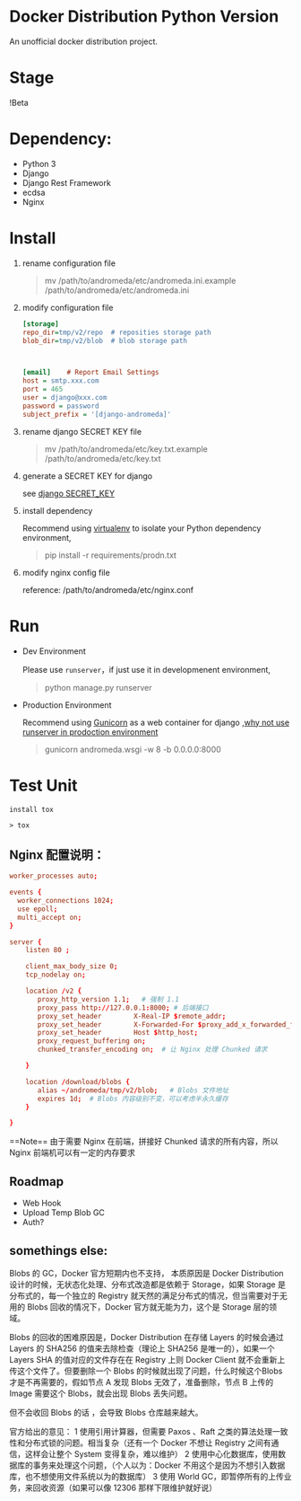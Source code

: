 
# Docker Distribution Python Version

An unofficial docker distribution project.

# Stage
!Beta

# Dependency:
* Python 3
* Django
* Django Rest Framework
* ecdsa
* Nginx


# Install

1. rename configuration file
 
	> mv /path/to/andromeda/etc/andromeda.ini.example  /path/to/andromeda/etc/andromeda.ini
 
 
2. modify configuration file

	```ini
	[storage]
	repo_dir=tmp/v2/repo  # reposities storage path
	blob_dir=tmp/v2/blob  # blob storage path
	
	
	
	[email]    # Report Email Settings
	host = smtp.xxx.com
	port = 465
	user = django@xxx.com
	password = password
	subject_prefix = '[django-andromeda]'
	```

3. rename django SECRET KEY file

	> mv /path/to/andromeda/etc/key.txt.example /path/to/andromeda/etc/key.txt
 
4. generate a SECRET KEY for django

	see [django SECRET_KEY](https://docs.djangoproject.com/en/1.10/ref/settings/#std:setting-SECRET_KEY)

5. install dependency

	Recommend using [virtualenv](https://pypi.python.org/pypi/virtualenv) to isolate your Python dependency environment,

	> pip install -r requirements/prodn.txt

6. modify nginx config file

	reference: /path/to/andromeda/etc/nginx.conf


# Run

* Dev Environment 

	Please use `runserver`，if just use it in developmenent environment,

	> python manage.py runserver 

* Production Environment

	Recommend using [Gunicorn](http://gunicorn.org) as a web container for django ,[why not use runserver in prodoction environment](https://docs.djangoproject.com/en/1.10/ref/django-admin/#runserver)

	> gunicorn andromeda.wsgi -w 8 -b 0.0.0.0:8000
 

# Test Unit

	install tox

	> tox

## Nginx 配置说明：

```conf
worker_processes auto;

events {
  worker_connections 1024;
  use epoll;
  multi_accept on;
}

server {
    listen 80 ;

    client_max_body_size 0;
    tcp_nodelay on;

    location /v2 {
       proxy_http_version 1.1;   # 强制 1.1
       proxy_pass http://127.0.0.1:8000; # 后端接口
       proxy_set_header        X-Real-IP $remote_addr;
       proxy_set_header        X-Forwarded-For $proxy_add_x_forwarded_for;
       proxy_set_header        Host $http_host;
       proxy_request_buffering on;
       chunked_transfer_encoding on;  # 让 Nginx 处理 Chunked 请求

    }

    location /download/blobs {
       alias ~/andromeda/tmp/v2/blob;   # Blobs 文件地址
       expires 1d;  # Blobs 内容级别不变，可以考虑半永久缓存
    }

}
```

==Note== 由于需要 Nginx 在前端，拼接好 Chunked 请求的所有内容，所以Nginx 前端机可以有一定的内存要求


## Roadmap
* Web Hook
* Upload Temp Blob GC
* Auth?

## somethings else:

Blobs 的 GC，Docker 官方短期内也不支持， 本质原因是 Docker Distribution 设计的时候，无状态化处理、分布式改造都是依赖于 Storage，如果 Storage 是分布式的，每一个独立的 Registry 就天然的满足分布式的情况，但当需要对于无用的 Blobs 回收的情况下，Docker 官方就无能为力，这个是 Storage 层的领域。

Blobs 的回收的困难原因是，Docker Distribution 在存储 Layers 的时候会通过 Layers 的 SHA256 的值来去除检查（理论上 SHA256 是唯一的），如果一个 Layers SHA 的值对应的文件存在在 Registry 上则 Docker Client 就不会重新上传这个文件了。但要删除一个 Blobs 的时候就出现了问题，什么时候这个Blobs 才是不再需要的，假如节点 A 发现 Blobs 无效了，准备删除，节点 B 上传的 Image 需要这个 Blobs，就会出现 Blobs 丢失问题。

但不会收回 Blobs 的话 ，会导致 Blobs 仓库越来越大。

官方给出的意见：
1 使用引用计算器，但需要 Paxos 、Raft 之类的算法处理一致性和分布式锁的问题。相当复杂（还有一个 Docker 不想让 Registry 之间有通信，这样会让整个 System 变得复杂，难以维护）
2 使用中心化数据库，使用数据库的事务来处理这个问题，（个人以为：Docker 不用这个是因为不想引入数据库，也不想使用文件系统以为的数据库）
3 使用 World GC，即暂停所有的上传业务，来回收资源（如果可以像 12306 那样下限维护就好说）



